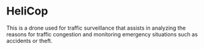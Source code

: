 # HeliCop
This is a drone used for traffic surveillance that assists in analyzing the reasons for traffic congestion and monitoring emergency situations such as accidents or theft.
